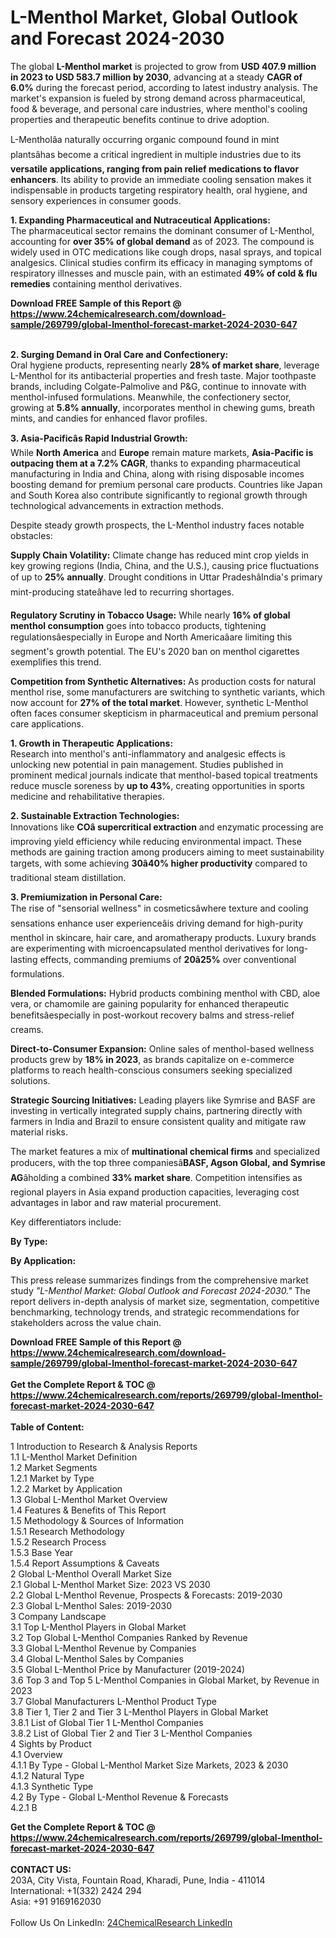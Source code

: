 <h1>L-Menthol Market, Global Outlook and Forecast 2024-2030</h1><p>The global <strong>L-Menthol market</strong> is projected to grow from <strong>USD 407.9 million in 2023 to USD 583.7 million by 2030</strong>, advancing at a steady <strong>CAGR of 6.0%</strong> during the forecast period, according to latest industry analysis. The market's expansion is fueled by strong demand across pharmaceutical, food &amp; beverage, and personal care industries, where menthol's cooling properties and therapeutic benefits continue to drive adoption.</p><p>L-Mentholâa naturally occurring organic compound found in mint plantsâhas become a critical ingredient in multiple industries due to its <strong>versatile applications, ranging from pain relief medications to flavor enhancers</strong>. Its ability to provide an immediate cooling sensation makes it indispensable in products targeting respiratory health, oral hygiene, and sensory experiences in consumer goods.</p><p><strong>1. Expanding Pharmaceutical and Nutraceutical Applications:</strong><br>
The pharmaceutical sector remains the dominant consumer of L-Menthol, accounting for <strong>over 35% of global demand</strong> as of 2023. The compound is widely used in OTC medications like cough drops, nasal sprays, and topical analgesics. Clinical studies confirm its efficacy in managing symptoms of respiratory illnesses and muscle pain, with an estimated <strong>49% of cold &amp; flu remedies</strong> containing menthol derivatives.</p><div><b>Download FREE Sample of this Report @ 
            <a href="https://www.24chemicalresearch.com/download-sample/269799/global-lmenthol-forecast-market-2024-2030-647">
            https://www.24chemicalresearch.com/download-sample/269799/global-lmenthol-forecast-market-2024-2030-647</a></b></div><br><p><strong>2. Surging Demand in Oral Care and Confectionery:</strong><br>
Oral hygiene products, representing nearly <strong>28% of market share</strong>, leverage L-Menthol for its antibacterial properties and fresh taste. Major toothpaste brands, including Colgate-Palmolive and P&amp;G, continue to innovate with menthol-infused formulations. Meanwhile, the confectionery sector, growing at <strong>5.8% annually</strong>, incorporates menthol in chewing gums, breath mints, and candies for enhanced flavor profiles.</p><p><strong>3. Asia-Pacificâs Rapid Industrial Growth:</strong><br>
While <strong>North America</strong> and <strong>Europe</strong> remain mature markets, <strong>Asia-Pacific is outpacing them at a 7.2% CAGR</strong>, thanks to expanding pharmaceutical manufacturing in India and China, along with rising disposable incomes boosting demand for premium personal care products. Countries like Japan and South Korea also contribute significantly to regional growth through technological advancements in extraction methods.</p><p>Despite steady growth prospects, the L-Menthol industry faces notable obstacles:</p><p><strong>Supply Chain Volatility:</strong> Climate change has reduced mint crop yields in key growing regions (India, China, and the U.S.), causing price fluctuations of up to <strong>25% annually</strong>. Drought conditions in Uttar PradeshâIndia's primary mint-producing stateâhave led to recurring shortages.</p><p><strong>Regulatory Scrutiny in Tobacco Usage:</strong> While nearly <strong>16% of global menthol consumption</strong> goes into tobacco products, tightening regulationsâespecially in Europe and North Americaâare limiting this segment's growth potential. The EU's 2020 ban on menthol cigarettes exemplifies this trend.</p><p><strong>Competition from Synthetic Alternatives:</strong> As production costs for natural menthol rise, some manufacturers are switching to synthetic variants, which now account for <strong>27% of the total market</strong>. However, synthetic L-Menthol often faces consumer skepticism in pharmaceutical and premium personal care applications.</p><p><strong>1. Growth in Therapeutic Applications:</strong><br>
Research into menthol's anti-inflammatory and analgesic effects is unlocking new potential in pain management. Studies published in prominent medical journals indicate that menthol-based topical treatments reduce muscle soreness by <strong>up to 43%</strong>, creating opportunities in sports medicine and rehabilitative therapies.</p><p><strong>2. Sustainable Extraction Technologies:</strong><br>
Innovations like <strong>COâ supercritical extraction</strong> and enzymatic processing are improving yield efficiency while reducing environmental impact. These methods are gaining traction among producers aiming to meet sustainability targets, with some achieving <strong>30â40% higher productivity</strong> compared to traditional steam distillation.</p><p><strong>3. Premiumization in Personal Care:</strong><br>
The rise of "sensorial wellness" in cosmeticsâwhere texture and cooling sensations enhance user experienceâis driving demand for high-purity menthol in skincare, hair care, and aromatherapy products. Luxury brands are experimenting with microencapsulated menthol derivatives for long-lasting effects, commanding premiums of <strong>20â25%</strong> over conventional formulations.</p><p><strong>Blended Formulations:</strong> Hybrid products combining menthol with CBD, aloe vera, or chamomile are gaining popularity for enhanced therapeutic benefitsâespecially in post-workout recovery balms and stress-relief creams.</p><p><strong>Direct-to-Consumer Expansion:</strong> Online sales of menthol-based wellness products grew by <strong>18% in 2023</strong>, as brands capitalize on e-commerce platforms to reach health-conscious consumers seeking specialized solutions.</p><p><strong>Strategic Sourcing Initiatives:</strong> Leading players like Symrise and BASF are investing in vertically integrated supply chains, partnering directly with farmers in India and Brazil to ensure consistent quality and mitigate raw material risks.</p><p>The market features a mix of <strong>multinational chemical firms</strong> and specialized producers, with the top three companiesâ<strong>BASF, Agson Global, and Symrise AG</strong>âholding a combined <strong>33% market share</strong>. Competition intensifies as regional players in Asia expand production capacities, leveraging cost advantages in labor and raw material procurement.</p><p>Key differentiators include:</p><p><strong>By Type:</strong></p><p><strong>By Application:</strong></p><p>This press release summarizes findings from the comprehensive market study <em>"L-Menthol Market: Global Outlook and Forecast 2024-2030."</em> The report delivers in-depth analysis of market size, segmentation, competitive benchmarking, technology trends, and strategic recommendations for stakeholders across the value chain.</p><div><b>Download FREE Sample of this Report @ 
            <a href="https://www.24chemicalresearch.com/download-sample/269799/global-lmenthol-forecast-market-2024-2030-647">
            https://www.24chemicalresearch.com/download-sample/269799/global-lmenthol-forecast-market-2024-2030-647</a></b></div><br><div><b>Get the Complete Report & TOC @ 
            <a href="https://www.24chemicalresearch.com/reports/269799/global-lmenthol-forecast-market-2024-2030-647">
            https://www.24chemicalresearch.com/reports/269799/global-lmenthol-forecast-market-2024-2030-647</a></b></div><br>
            <b>Table of Content:</b><p>1 Introduction to Research & Analysis Reports<br />
    1.1 L-Menthol Market Definition<br />
    1.2 Market Segments<br />
        1.2.1 Market by Type<br />
        1.2.2 Market by Application<br />
    1.3 Global L-Menthol Market Overview<br />
    1.4 Features & Benefits of This Report<br />
    1.5 Methodology & Sources of Information<br />
        1.5.1 Research Methodology<br />
        1.5.2 Research Process<br />
        1.5.3 Base Year<br />
        1.5.4 Report Assumptions & Caveats<br />
2 Global L-Menthol Overall Market Size<br />
    2.1 Global L-Menthol Market Size: 2023 VS 2030<br />
    2.2 Global L-Menthol Revenue, Prospects & Forecasts: 2019-2030<br />
    2.3 Global L-Menthol Sales: 2019-2030<br />
3 Company Landscape<br />
    3.1 Top L-Menthol Players in Global Market<br />
    3.2 Top Global L-Menthol Companies Ranked by Revenue<br />
    3.3 Global L-Menthol Revenue by Companies<br />
    3.4 Global L-Menthol Sales by Companies<br />
    3.5 Global L-Menthol Price by Manufacturer (2019-2024)<br />
    3.6 Top 3 and Top 5 L-Menthol Companies in Global Market, by Revenue in 2023<br />
    3.7 Global Manufacturers L-Menthol Product Type<br />
    3.8 Tier 1, Tier 2 and Tier 3 L-Menthol Players in Global Market<br />
        3.8.1 List of Global Tier 1 L-Menthol Companies<br />
        3.8.2 List of Global Tier 2 and Tier 3 L-Menthol Companies<br />
4 Sights by Product<br />
    4.1 Overview<br />
        4.1.1 By Type - Global L-Menthol Market Size Markets, 2023 & 2030<br />
        4.1.2 Natural Type<br />
        4.1.3 Synthetic Type<br />
    4.2 By Type - Global L-Menthol Revenue & Forecasts<br />
        4.2.1 B</p><div><b>Get the Complete Report & TOC @ 
            <a href="https://www.24chemicalresearch.com/reports/269799/global-lmenthol-forecast-market-2024-2030-647">
            https://www.24chemicalresearch.com/reports/269799/global-lmenthol-forecast-market-2024-2030-647</a></b></div><br><b>CONTACT US:</b><br>
            203A, City Vista, Fountain Road, Kharadi, Pune, India - 411014<br>
            International: +1(332) 2424 294<br>
            Asia: +91 9169162030 <br><br>
            Follow Us On LinkedIn: <a href="https://www.linkedin.com/company/24chemicalresearch/">24ChemicalResearch LinkedIn</a>